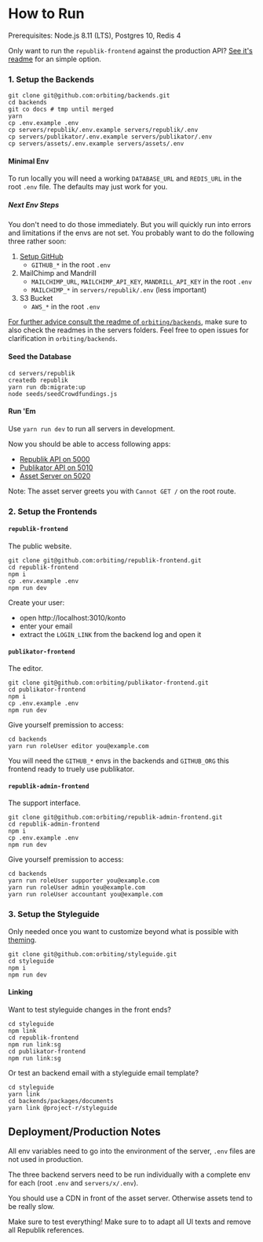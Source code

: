 # How to Run

Prerequisites: Node.js 8.11 (LTS), Postgres 10, Redis 4

Only want to run the `republik-frontend` against the production API? [See it's readme](https://github.com/orbiting/republik-frontend) for an simple option.

### 1. Setup the Backends

```
git clone git@github.com:orbiting/backends.git
cd backends
git co docs # tmp until merged
yarn
cp .env.example .env
cp servers/republik/.env.example servers/republik/.env
cp servers/publikator/.env.example servers/publikator/.env
cp servers/assets/.env.example servers/assets/.env
```

#### Minimal Env 

To run locally you will need a working `DATABASE_URL` and `REDIS_URL` in the root `.env` file. The defaults may just work for you.

##### Next Env Steps

You don't need to do those immediately. But you will quickly run into errors and limitations if the envs are not set. You probably want to do the following three rather soon:

1. [Setup GitHub](https://github.com/orbiting/backends/tree/master/servers/publikator#github) 
    - `GITHUB_*` in the root `.env`
2. MailChimp and Mandrill
    - `MAILCHIMP_URL`, `MAILCHIMP_API_KEY`, `MANDRILL_API_KEY` in the root `.env`
    - `MAILCHIMP_*` in `servers/republik/.env` (less important)
3. S3 Bucket
    - `AWS_*` in the root `.env`

[For further advice consult the readme of `orbiting/backends`](https://github.com/orbiting/backends#envs), make sure to also check the readmes in the servers folders. Feel free to open issues for clarification in `orbiting/backends`.

#### Seed the Database

```
cd servers/republik
createdb republik
yarn run db:migrate:up
node seeds/seedCrowdfundings.js
```

#### Run 'Em

Use `yarn run dev` to run all servers in development.

Now you should be able to access following apps:

- [Republik API on 5000](http://localhost:5000/graphiql)
- [Publikator API on 5010](http://localhost:5010/graphiql)
- [Asset Server on 5020](http://localhost:5020/)

Note: The asset server greets you with `Cannot GET /` on the root route.

### 2. Setup the Frontends 

#### `republik-frontend`

The public website.

```
git clone git@github.com:orbiting/republik-frontend.git
cd republik-frontend
npm i
cp .env.example .env
npm run dev
```

Create your user:
- open http://localhost:3010/konto
- enter your email
- extract the `LOGIN_LINK` from the backend log and open it

#### `publikator-frontend`

The editor.

```
git clone git@github.com:orbiting/publikator-frontend.git
cd publikator-frontend
npm i
cp .env.example .env
npm run dev
```

Give yourself premission to access:

```
cd backends
yarn run roleUser editor you@example.com
```

You will need the `GITHUB_*` envs in the backends and `GITHUB_ORG` this frontend ready to truely use publikator.

#### `republik-admin-frontend`

The support interface.

```
git clone git@github.com:orbiting/republik-admin-frontend.git
cd republik-admin-frontend
npm i
cp .env.example .env
npm run dev
```

Give yourself premission to access:

```
cd backends
yarn run roleUser supporter you@example.com
yarn run roleUser admin you@example.com
yarn run roleUser accountant you@example.com
```

### 3. Setup the Styleguide

Only needed once you want to customize beyond what is possible with [theming](https://github.com/orbiting/styleguide#theming).

```
git clone git@github.com:orbiting/styleguide.git
cd styleguide
npm i
npm run dev
```

#### Linking

Want to test styleguide changes in the front ends?

```
cd styleguide
npm link
cd republik-frontend
npm run link:sg
cd publikator-frontend
npm run link:sg
```

Or test an backend email with a styleguide email template?

```
cd styleguide
yarn link
cd backends/packages/documents
yarn link @project-r/styleguide
```

## Deployment/Production Notes

All env variables need to go into the environment of the server, `.env` files are not used in production.

The three backend servers need to be run individually with a complete env for each (root `.env` and `servers/x/.env`).

You should use a CDN in front of the asset server. Otherwise assets tend to be really slow.

Make sure to test everything! Make sure to to adapt all UI texts and remove all Republik references.
